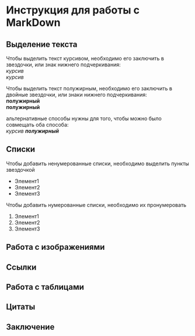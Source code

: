 # Инструкция для работы с MarkDown

## Выделение текста

Чтобы выделить текст курсивом, необходимо его заключить в звездочки, или знак нижнего подчеркивания:   
 *курсив*  
 _курсив_  

 Чтобы выделить текст полужирным, необходимо его заключить в двойные звездочки, или знаки нижнего подчеркивания:      
**полужирный**  
__полужирный__   

альтернативные способы нужны для того, чтобы можно было совмещать оба способа:  
_курсив **полужирный**_


## Списки

Чтобы добавить ненумерованные списки, необходимо выделить пункты звездочкой

* Элемент1
* Элемент2
* Элемент3

Чтобы добавить нумерованные списки, необходимо их пронумеровать

1. Элемент1
2. Элемент2
3. Элемент3


## Работа с изображениями

## Ссылки

## Работа с таблицами

## Цитаты

## Заключение